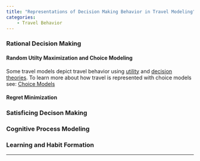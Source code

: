 ```yaml
---
title: "Representations of Decision Making Behavior in Travel Modeling"
categories:
    - Travel Behavior
---
```


### Rational Decision Making

#### Random Utilty Maximization and Choice Modeling

Some travel models depict travel behavior using [utility](utility) and [decision theories](http://en.wikipedia.org/wiki/Decision_theory).
To learn more about how travel is represented with choice models see: [Choice Models](Choice_Models)

#### Regret Minimization

### Satisficing Decison Making

### Cognitive Process Modeling

### Learning and Habit Formation

------------------------------------------------------------------------

